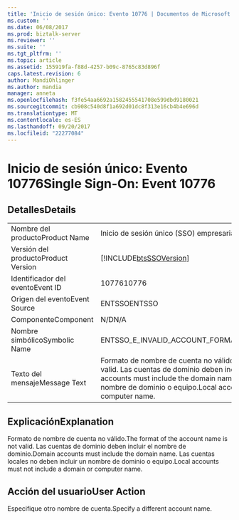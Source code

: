 ```yaml
---
title: 'Inicio de sesión único: Evento 10776 | Documentos de Microsoft'
ms.custom: ''
ms.date: 06/08/2017
ms.prod: biztalk-server
ms.reviewer: ''
ms.suite: ''
ms.tgt_pltfrm: ''
ms.topic: article
ms.assetid: 155919fa-f88d-4257-b09c-8765c83d896f
caps.latest.revision: 6
author: MandiOhlinger
ms.author: mandia
manager: anneta
ms.openlocfilehash: f3fe54aa6692a1582455541708e599dbd9180021
ms.sourcegitcommit: cb908c540d8f1a692d01dc8f313e16cb4b4e696d
ms.translationtype: MT
ms.contentlocale: es-ES
ms.lasthandoff: 09/20/2017
ms.locfileid: "22277084"
---
```

# <a name="single-sign-on-event-10776"></a><span data-ttu-id="1de96-102">Inicio de sesión único: Evento 10776</span><span class="sxs-lookup"><span data-stu-id="1de96-102">Single Sign-On: Event 10776</span></span>
## <a name="details"></a><span data-ttu-id="1de96-103">Detalles</span><span class="sxs-lookup"><span data-stu-id="1de96-103">Details</span></span>  
  
|||  
|-|-|  
|<span data-ttu-id="1de96-104">Nombre del producto</span><span class="sxs-lookup"><span data-stu-id="1de96-104">Product Name</span></span>|<span data-ttu-id="1de96-105">Inicio de sesión único (SSO) empresarial</span><span class="sxs-lookup"><span data-stu-id="1de96-105">Enterprise Single Sign-On</span></span>|  
|<span data-ttu-id="1de96-106">Versión del producto</span><span class="sxs-lookup"><span data-stu-id="1de96-106">Product Version</span></span>|[!INCLUDE[btsSSOVersion](../includes/btsssoversion-md.md)]|  
|<span data-ttu-id="1de96-107">Identificador del evento</span><span class="sxs-lookup"><span data-stu-id="1de96-107">Event ID</span></span>|<span data-ttu-id="1de96-108">10776</span><span class="sxs-lookup"><span data-stu-id="1de96-108">10776</span></span>|  
|<span data-ttu-id="1de96-109">Origen del evento</span><span class="sxs-lookup"><span data-stu-id="1de96-109">Event Source</span></span>|<span data-ttu-id="1de96-110">ENTSSO</span><span class="sxs-lookup"><span data-stu-id="1de96-110">ENTSSO</span></span>|  
|<span data-ttu-id="1de96-111">Componente</span><span class="sxs-lookup"><span data-stu-id="1de96-111">Component</span></span>|<span data-ttu-id="1de96-112">N/D</span><span class="sxs-lookup"><span data-stu-id="1de96-112">N/A</span></span>|  
|<span data-ttu-id="1de96-113">Nombre simbólico</span><span class="sxs-lookup"><span data-stu-id="1de96-113">Symbolic Name</span></span>|<span data-ttu-id="1de96-114">ENTSSO_E_INVALID_ACCOUNT_FORMAT</span><span class="sxs-lookup"><span data-stu-id="1de96-114">ENTSSO_E_INVALID_ACCOUNT_FORMAT</span></span>|  
|<span data-ttu-id="1de96-115">Texto del mensaje</span><span class="sxs-lookup"><span data-stu-id="1de96-115">Message Text</span></span>|<span data-ttu-id="1de96-116">Formato de nombre de cuenta no válido.</span><span class="sxs-lookup"><span data-stu-id="1de96-116">The format of the account name is not valid.</span></span> <span data-ttu-id="1de96-117">Las cuentas de dominio deben incluir el nombre de dominio.</span><span class="sxs-lookup"><span data-stu-id="1de96-117">Domain accounts must include the domain name.</span></span> <span data-ttu-id="1de96-118">Las cuentas locales no deben incluir un nombre de dominio o equipo.</span><span class="sxs-lookup"><span data-stu-id="1de96-118">Local accounts must not include a domain or computer name.</span></span>|  
  
## <a name="explanation"></a><span data-ttu-id="1de96-119">Explicación</span><span class="sxs-lookup"><span data-stu-id="1de96-119">Explanation</span></span>  
 <span data-ttu-id="1de96-120">Formato de nombre de cuenta no válido.</span><span class="sxs-lookup"><span data-stu-id="1de96-120">The format of the account name is not valid.</span></span> <span data-ttu-id="1de96-121">Las cuentas de dominio deben incluir el nombre de dominio.</span><span class="sxs-lookup"><span data-stu-id="1de96-121">Domain accounts must include the domain name.</span></span> <span data-ttu-id="1de96-122">Las cuentas locales no deben incluir un nombre de dominio o equipo.</span><span class="sxs-lookup"><span data-stu-id="1de96-122">Local accounts must not include a domain or computer name.</span></span>  
  
## <a name="user-action"></a><span data-ttu-id="1de96-123">Acción del usuario</span><span class="sxs-lookup"><span data-stu-id="1de96-123">User Action</span></span>  
 <span data-ttu-id="1de96-124">Especifique otro nombre de cuenta.</span><span class="sxs-lookup"><span data-stu-id="1de96-124">Specify a different account name.</span></span>